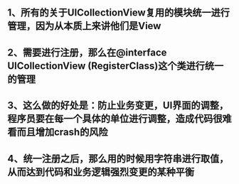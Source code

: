 ## 1、所有的关于UICollectionView复用的模块统一进行管理，因为从本质上来讲他们是View

## 2、需要进行注册，那么在@interface UICollectionView (RegisterClass)这个类进行统一的管理
## 3、这么做的好处是：防止业务变更，UI界面的调整，程序员要在每一个具体的单位进行调整，造成代码很难看而且增加crash的风险
## 4、统一注册之后，那么用的时候用字符串进行取值，从而达到代码和业务逻辑强烈变更的某种平衡

